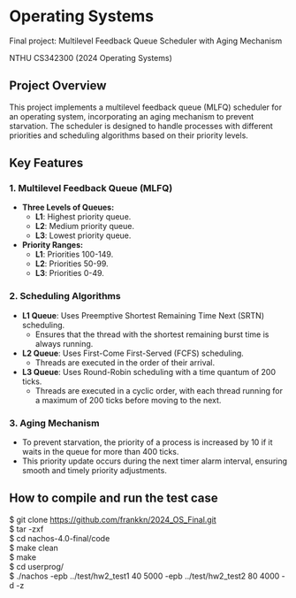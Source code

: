 # Operating Systems

Final project: Multilevel Feedback Queue Scheduler with Aging Mechanism

NTHU CS342300 (2024 Operating Systems)

## Project Overview

This project implements a multilevel feedback queue (MLFQ) scheduler for an operating system, incorporating an aging mechanism to prevent starvation. The scheduler is designed to handle processes with different priorities and scheduling algorithms based on their priority levels.

## Key Features

### 1. Multilevel Feedback Queue (MLFQ)
- **Three Levels of Queues:**
  - **L1**: Highest priority queue.
  - **L2**: Medium priority queue.
  - **L3**: Lowest priority queue.
- **Priority Ranges:**
  - **L1**: Priorities 100-149.
  - **L2**: Priorities 50-99.
  - **L3**: Priorities 0-49.

### 2. Scheduling Algorithms
- **L1 Queue**: Uses Preemptive Shortest Remaining Time Next (SRTN) scheduling.
  - Ensures that the thread with the shortest remaining burst time is always running.
- **L2 Queue**: Uses First-Come First-Served (FCFS) scheduling.
  - Threads are executed in the order of their arrival.
- **L3 Queue**: Uses Round-Robin scheduling with a time quantum of 200 ticks.
  - Threads are executed in a cyclic order, with each thread running for a maximum of 200 ticks before moving to the next.

### 3. Aging Mechanism
- To prevent starvation, the priority of a process is increased by 10 if it waits in the queue for more than 400 ticks.
- This priority update occurs during the next timer alarm interval, ensuring smooth and timely priority adjustments.

## How to compile and run the test case

$ git clone https://github.com/frankkn/2024_OS_Final.git  
$ tar -zxf <Compressed-File>  
$ cd nachos-4.0-final/code  
$ make clean  
$ make  
$ cd userprog/  
$ ./nachos -epb ../test/hw2_test1 40 5000 -epb ../test/hw2_test2 80 4000 -d -z  

